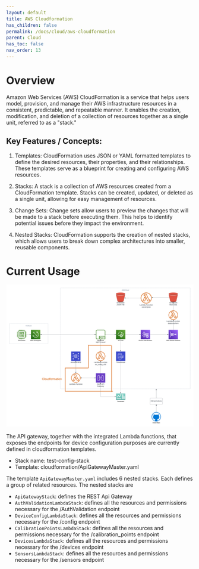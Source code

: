 ```yaml
---
layout: default
title: AWS Cloudformation
has_children: false
permalink: /docs/cloud/aws-cloudformation
parent: Cloud
has_toc: false
nav_order: 13
---
```


# Overview
Amazon Web Services (AWS) CloudFormation is a service that helps users model, provision, and manage their AWS infrastructure resources in a consistent, predictable, and repeatable manner. It enables the creation, modification, and deletion of a collection of resources together as a single unit, referred to as a "stack."

## Key Features / Concepts:

1. Templates: CloudFormation uses JSON or YAML formatted templates to define the desired resources, their properties, and their relationships. These templates serve as a blueprint for creating and configuring AWS resources.

2. Stacks: A stack is a collection of AWS resources created from a CloudFormation template. Stacks can be created, updated, or deleted as a single unit, allowing for easy management of resources.

3. Change Sets: Change sets allow users to preview the changes that will be made to a stack before executing them. This helps to identify potential issues before they impact the environment.

4. Nested Stacks: CloudFormation supports the creation of nested stacks, which allows users to break down complex architectures into smaller, reusable components.


# Current Usage
![cloudformation - current usage](https://raw.githubusercontent.com/BCIT-Reseach-Long-Term-ISSP/bcit-reseach-long-term-issp.github.io/master/cloud/assets/cloudformation/aws_chart.png)

The API gateway, together with the integrated Lambda functions, that exposes the endpoints for device configuration purposes are currently defined in cloudformation templates. 

- Stack name: test-config-stack
- Template: cloudformation/ApiGatewayMaster.yaml

The template `ApiGatewayMaster.yaml` includes 6 nested stacks. Each defines a group of related resources. The nested stacks are
- `ApiGatewayStack`: defines the REST Api Gateway
- `AuthValidationLambdaStack`: defines all the resources and permissions necessary for the /AuthValidation endpoint 
- `DeviceConfigLambdaStack`: defines all the resources and permissions necessary for the /config endpoint 
- `CalibrationPointsLambdaStack`: defines all the resources and permissions necessary for the /calibration_points endpoint 
- `DevicesLambdaStack`: defines all the resources and permissions necessary for the /devices endpoint 
- `SensorsLambdaStack`: defines all the resources and permissions necessary for the /sensors endpoint 


